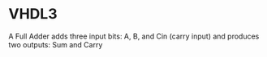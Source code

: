 # VHDL3
A Full Adder adds three input bits: A, B, and Cin (carry input) and produces two outputs: Sum and Carry
